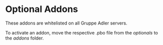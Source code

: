 # Optional Addons
These addons are whitelisted on all Gruppe Adler servers.

To activate an addon, move the respective .pbo file from the *optionals* to the *addons* folder.
